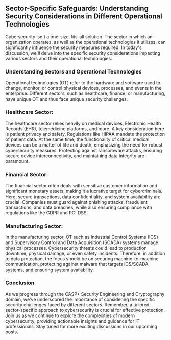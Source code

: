 ## Sector-Specific Safeguards: Understanding Security Considerations in Different Operational Technologies

Cybersecurity isn't a one-size-fits-all solution. The sector in which an organization operates, as well as the operational technologies it utilizes, can significantly influence the security measures required. In today's discussion, we'll delve into the specific security considerations impacting various sectors and their operational technologies.

### Understanding Sectors and Operational Technologies

Operational technologies (OT) refer to the hardware and software used to change, monitor, or control physical devices, processes, and events in the enterprise. Different sectors, such as healthcare, finance, or manufacturing, have unique OT and thus face unique security challenges.

### Healthcare Sector:

The healthcare sector relies heavily on medical devices, Electronic Health Records (EHR), telemedicine platforms, and more. A key consideration here is patient privacy and safety. Regulations like HIPAA mandate the protection of patient data. At the same time, the functionality of critical medical devices can be a matter of life and death, emphasizing the need for robust cybersecurity measures. Protecting against ransomware attacks, ensuring secure device interconnectivity, and maintaining data integrity are paramount.

### Financial Sector:

The financial sector often deals with sensitive customer information and significant monetary assets, making it a lucrative target for cybercriminals. Here, secure transactions, data confidentiality, and system availability are crucial. Companies must guard against phishing attacks, fraudulent transactions, and data breaches, while also ensuring compliance with regulations like the GDPR and PCI DSS.

### Manufacturing Sector:

In the manufacturing sector, OT such as Industrial Control Systems (ICS) and Supervisory Control and Data Acquisition (SCADA) systems manage physical processes. Cybersecurity threats could lead to production downtime, physical damage, or even safety incidents. Therefore, in addition to data protection, the focus should be on securing machine-to-machine communication, protecting against malware that targets ICS/SCADA systems, and ensuring system availability.

### Conclusion

As we progress through the CASP+ Security Engineering and Cryptography domain, we've underscored the importance of considering the specific security challenges faced by different sectors. Remember, a tailored, sector-specific approach to cybersecurity is crucial for effective protection. Join us as we continue to explore the complexities of modern cybersecurity, providing actionable insights and guidance for IT professionals. Stay tuned for more exciting discussions in our upcoming posts.
